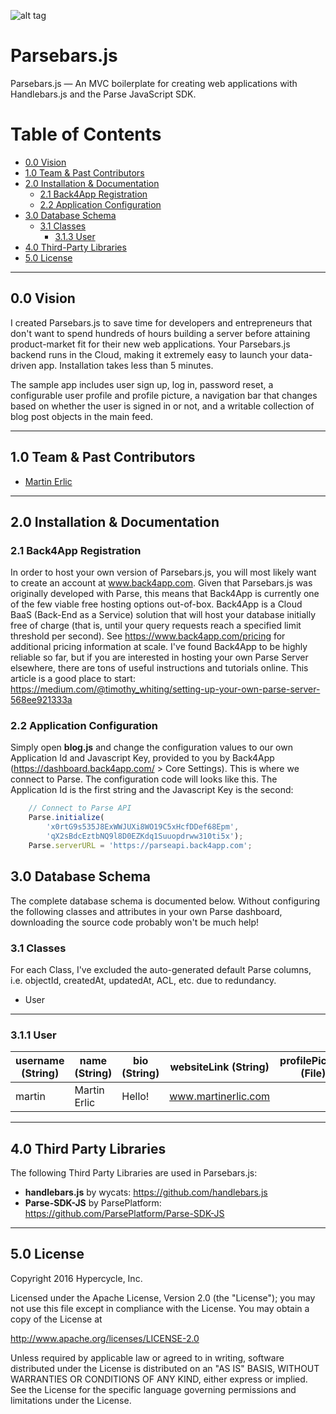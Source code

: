 ![alt tag](http://www.martinerlic.com/parsebars/images/parsebars-banner.png)

# Parsebars.js
Parsebars.js — An MVC boilerplate for creating web applications with Handlebars.js and the Parse JavaScript SDK.

# Table of Contents  
* [0.0 Vision](#vision)
* [1.0 Team & Past Contributors](#team)
* [2.0 Installation & Documentation](#installation)
  * [2.1 Back4App Registration](#back4app)
  * [2.2 Application Configuration](#config)
* [3.0 Database Schema](#schema)
  * [3.1 Classes](#classes)
    * [3.1.3 User](#user)
* [4.0 Third-Party Libraries](#libs)
* [5.0 License](#license)

<hr>

<a name="vision">
<h2>0.0 Vision</h2>

I created Parsebars.js to save time for developers and entrepreneurs that don't want to spend hundreds of hours building a server before attaining product-market fit for their new web applications. Your Parsebars.js backend runs in the Cloud, making it extremely easy to launch your data-driven app. Installation takes less than 5 minutes. 

The sample app includes user sign up, log in, password reset, a configurable user profile and profile picture, a navigation bar that changes based on whether the user is signed in or not, and a writable collection of blog post objects in the main feed. 

<hr>

<a name="team">
<h2>1.0 Team & Past Contributors</h2>

* <a href="https://github.com/santafebound/">Martin Erlic</a>

<hr>

<a name="installation">
<h2>2.0 Installation & Documentation</h2>

<a name="back4app">
<h3>2.1 Back4App Registration</h3>

In order to host your own version of Parsebars.js, you will most likely want to create an account at www.back4app.com. Given that Parsebars.js was originally developed with Parse, this means that Back4App is currently one of the few viable free hosting options out-of-box. Back4App is a Cloud BaaS (Back-End as a Service) solution that will host your database initially free of charge (that is, until your query requests reach a specified limit threshold per second). See https://www.back4app.com/pricing for additional pricing information at scale. I've found Back4App to be highly reliable so far, but if you are interested in hosting your own Parse Server elsewhere, there are tons of useful instructions and tutorials online. This article is a good place to start: https://medium.com/@timothy_whiting/setting-up-your-own-parse-server-568ee921333a

<a name="config">
<h3>2.2 Application Configuration</h3>

Simply open **blog.js** and change the configuration values to our own Application Id and Javascript Key, provided to you by Back4App (https://dashboard.back4app.com/ > Core Settings). This is where we connect to Parse. The configuration code will looks like this. The Application Id is the first string and the Javascript Key is the second:

```javascript
    // Connect to Parse API
    Parse.initialize(
        'x0rtG9s535J8ExWWJUXi8WO19C5xHcfDDef68Epm',
        'qX2sBdcEztbNQ9l8D0EZKdq1Suuopdrww310ti5x');
    Parse.serverURL = 'https://parseapi.back4app.com';
 ```

<a name="schema">
<h2>3.0 Database Schema</h2>

The complete database schema is documented below. Without configuring the following classes and attributes in your own Parse dashboard, downloading the source code probably won't be much help!

<a name="classes">
<h3>3.1 Classes</h3>

For each Class, I've excluded the auto-generated default Parse columns, i.e. objectId, createdAt, updatedAt, ACL, etc. due to redundancy.

* User

<hr>

<a name="user">
<h3>3.1.1 User</h3>


| username (String) | name (String) | bio (String) | websiteLink (String) | profilePicture (File) | phoneNumber (String)
|--------------------------|-----------------|-------------------|--------------|----------------------|---------------|
| martin | Martin Erlic | Hello! | www.martinerlic.com | | 123-123-1234 |


<hr>

<a name="libs">
<h2>4.0 Third Party Libraries</h2>

The following Third Party Libraries are used in Parsebars.js:

- **handlebars.js** by wycats: https://github.com/handlebars.js
- **Parse-SDK-JS** by ParsePlatform: https://github.com/ParsePlatform/Parse-SDK-JS

<hr>

<a name="license">
<h2>5.0 License</h2>

Copyright 2016 Hypercycle, Inc.

Licensed under the Apache License, Version 2.0 (the "License");
you may not use this file except in compliance with the License.
You may obtain a copy of the License at

   http://www.apache.org/licenses/LICENSE-2.0

Unless required by applicable law or agreed to in writing, software
distributed under the License is distributed on an "AS IS" BASIS,
WITHOUT WARRANTIES OR CONDITIONS OF ANY KIND, either express or implied.
See the License for the specific language governing permissions and
limitations under the License.
